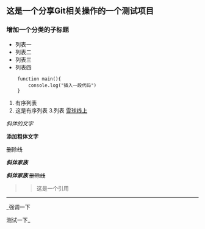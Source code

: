 ## 这是一个分享Git相关操作的一个测试项目

### 增加一个分类的子标题

- 列表一
- 列表二
- 列表三
- 列表四

```
    function main(){
        console.log("插入一段代码")
    }
```

1. 有序列表
2. 这是有序列表
3.列表
[雪球线上](http://mp.snowballtech.com)

*斜体的文字*

**添加粗体文字**

~~删除线~~

***斜体家族***

***斜体家族***
~~删除线~~


>> 这是一个引用
---


_强调一下


测试一下_
